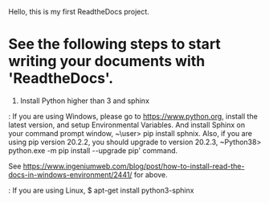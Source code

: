 Hello, this is my first ReadtheDocs project.
# See the following steps to start writing your documents with 'ReadtheDocs'.

1. Install Python higher than 3 and sphinx

: If you are using Windows, 
please go to https://www.python.org, install the latest version, and setup Environmental Variables.
And install Sphinx on your command prompt window, ~\user> pip install sphnix.
Also, if you are using pip version 20.2.2, you should upgrade to version 20.2.3, 
~Python38> python.exe -m pip install --upgrade pip' command.


See https://www.ingeniumweb.com/blog/post/how-to-install-read-the-docs-in-windows-environment/2441/ for above.
 
: If you are using Linux, 
$ apt-get install python3-sphinx 
